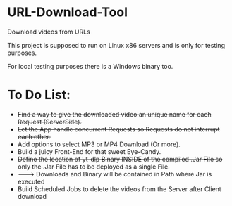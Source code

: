 # URL-Download-Tool
Download videos from URLs

This project is supposed to run on Linux x86 servers and is only for testing purposes.

For local testing purposes there is a Windows binary too.

# To Do List:

* ~~Find a way to give the downloaded video an unique name for each Request (ServerSide).~~
* ~~Let the App handle concurrent Requests so Requests do not interrupt each other.~~
* Add options to select MP3 or MP4 Download (Or more).
* Build a juicy Front-End for that sweet Eye-Candy.
* ~~Define the location of yt-dlp Binary INSIDE of the compiled .Jar File so only the .Jar File has to be deployed as a single File.~~
* ---> Downloads and Binary will be contained in Path where Jar is executed
* Build Scheduled Jobs to delete the videos from the Server after Client download